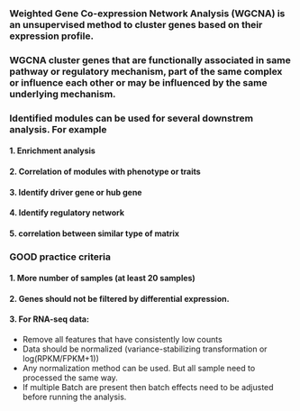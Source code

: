 ### Weighted Gene Co-expression Network Analysis (WGCNA) is an unsupervised method to cluster genes based on their expression profile. 

### WGCNA cluster genes that are functionally associated in same pathway or regulatory mechanism, part of the same complex or influence each other or may be influenced by the same underlying mechanism.

### Identified modules can be used for several downstrem analysis. For example

#### 1. Enrichment analysis
#### 2. Correlation of modules with phenotype or traits
#### 3. Identify driver gene or hub gene
#### 4. Identify regulatory network
#### 5. correlation between similar type of matrix

### GOOD practice criteria
#### 1. More number of samples (at least 20 samples)
#### 2. Genes should not be filtered by differential expression.
#### 3. For RNA-seq data:

- Remove all features that have consistently low counts
- Data should be normalized (variance-stabilizing transformation or log(RPKM/FPKM+1))
- Any normalization method can be used. But all sample need to processed the same way.
- If multiple Batch are present then batch effects need to be adjusted before running the analysis.